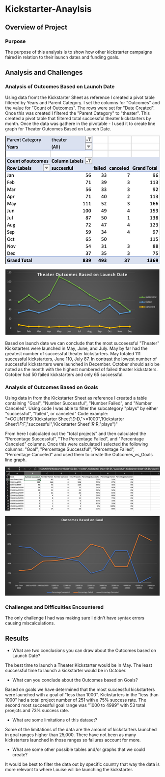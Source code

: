 # Kickstarter-Anaylsis

## Overview of Project

### Purpose
The purpose of this analysis is to show how other kickstarter campaigns faired in relation to their launch dates and funding goals.

## Analysis and Challenges

### Analysis of Outcomes Based on Launch Date
Using data fromt the Kickstarter Sheet as reference I created a pivot table filtered by Years and Parent Category. I set the columns for "Outcomes" and the value for "Count of Outcomes". The rows were set for "Date Created". Once this was created I filtered the "Parent Category" to "theater". This created a pivot table that filtered total successful theater kickstarters by month. Once the data was gathere in the pivotable - I used it to create line graph for Theater Outcomes Based on Launch Date.

![Pivot_Table_Based_On_Launch_Date.png](/resources/Pivot_Table_Based_On_Launch_Date.png)

![Theater_Outcomes_vs_Launch.png](/resources/Theater_Outcomes_vs_Launch.png)

Based on launch date we can conclude that the most succeessful "Theater" Kickstarters were launched in May, June, and July. May by far had the greatest number of successful theater kickstarters. May totaled 111 successful kickstarters, June 110, July 87. In contrast the lowest number of successful kickstarters were launched in December. October should aslo be noted as the month with the highest numbered of failed theater kickstaters. October had 50 failed kickstarters and only 65 successful.

### Analysis of Outcomes Based on Goals
Using data in from the Kickstarter Sheet as reference I created a table containing "Goal", "Number Successful", "Number Failed", and "Number Canceled". Using code I was able to filter the subcategory "plays" by either "successful", "failed", or canceled"
Code example: 
"=COUNTIFS('Kickstarter Sheet'!$D:$D,"<=1000",'Kickstarter Sheet'!$F:$F,"successful",'Kickstarter Sheet'!$R:$R,"plays")"

From here I calculated out the "total projects" and then calculated the "Percentage Successful", "The Percentage Failed", and "Percentage Canceled" columns. Once this were calculated I selected the following columns: "Goal", "Percentage Successful", "Percentage Failed", "Percentage Canceled" and used them to create the Outcomes_vs_Goals line graph.

![Grid_Outcomes_Based_On_Goals.png](/resources/Grid_Outcomes_Based_On_Goals.png)

![/Outcomes_vs_Goals.png](/resources/Outcomes_vs_Goals.png)


### Challenges and Difficulties Encountered
The only challenge I had was making sure I didn't have syntax errors causing miscalculations.

## Results

- What are two conclusions you can draw about the Outcomes based on Launch Date?

The best time to launch a Theater Kickstarter would be in May. 
The least successful time to launch a kickstarter would be in October.

- What can you conclude about the Outcomes based on Goals?

Based on goals we have determined that the most successful kickstarters were launched with a goal of "less than 1000". Kickstarters in the "less than 1000" had a total project number of 251 with a 75% success rate. The second most successful goal range was "1000 to 4999" with 53 total proejcts and 73% success rate.

- What are some limitations of this dataset?

Some of the limitations of the data are the amount of kickstarters launched in goal ranges higher than 25,000. There have not been as many kickstarters launched in those ranges so failures account for more. 

- What are some other possible tables and/or graphs that we could create?

It would be best to filter the data out by specific country that way the data is more relevant to where Louise will be launching the kickstarter.
